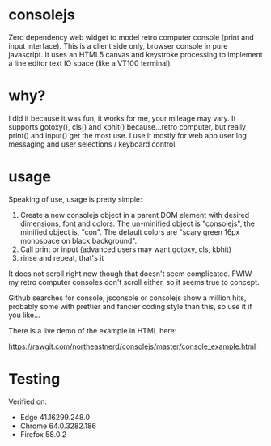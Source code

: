 # consolejs
Zero dependency web widget to model retro computer console (print and input interface). This is a client side only, browser console in pure javascript. It uses an HTML5 canvas and keystroke processing to implement a line editor text IO space (like a VT100 terminal). 

# why?
I did it because it was fun, it works for me, your mileage may vary. It supports gotoxy(), cls() and kbhit() because...retro computer, but really print() and input() get the most use. I use it mostly for web app user log messaging and user selections / keyboard control.

# usage
Speaking of use, usage is pretty simple:

  1) Create a new consolejs object in a parent DOM element with desired dimensions, font and colors.
     The un-minified object is "consolejs", the minified object is, "con". The default colors are 
     "scary green 16px monospace on black background".
  2) Call print or input (advanced users may want gotoxy, cls, kbhit)
  3) rinse and repeat, that's it
  
It does not scroll right now though that doesn't seem complicated. FWIW my retro computer consoles don't scroll either, so it seems true to concept.

Github searches for console, jsconsole or consolejs show a million hits, probably some with prettier and fancier coding style than this, so use it if you like...

There is a live demo of the example in HTML here:

https://rawgit.com/northeastnerd/consolejs/master/console_example.html

# Testing
Verified on:
* Edge 41.16299.248.0
* Chrome 64.0.3282.186
* Firefox 58.0.2
